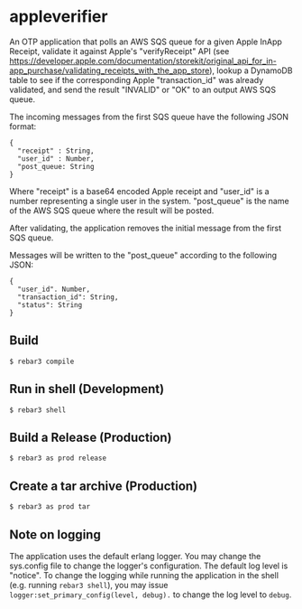 appleverifier
=====

An OTP application that polls an AWS SQS queue for a given Apple InApp Receipt, validate it against Apple's "verifyReceipt" API (see https://developer.apple.com/documentation/storekit/original_api_for_in-app_purchase/validating_receipts_with_the_app_store), lookup a DynamoDB table to see if the corresponding Apple "transaction_id" was already validated, and send the result "INVALID" or "OK" to an output AWS SQS queue.

The incoming messages from the first SQS queue have the following JSON format:
```
{
  "receipt" : String,
  "user_id" : Number,
  "post_queue: String
}
```

Where "receipt" is a base64 encoded Apple receipt and "user_id" is a number
representing a single user in the system. "post_queue" is the name of the AWS SQS queue where the result will be posted.

After validating, the application removes the initial message from the first SQS queue.

Messages will be written to the "post_queue" according to the following JSON:

```
{
  "user_id". Number,
  "transaction_id": String,
  "status": String
}
```

Build
-----

    $ rebar3 compile

Run in shell (Development)
--------------------------

    $ rebar3 shell

Build a Release (Production)
----------------------------

    $ rebar3 as prod release

Create a tar archive (Production)
---------------------------------

    $ rebar3 as prod tar

Note on logging
----------------

The application uses the default erlang logger.
You may change the sys.config file to change the logger's configuration.
The default log level is "notice".
To change the logging while running the application in the shell (e.g. running `rebar3 shell`), you may issue `logger:set_primary_config(level, debug).` to change the log level to `debug`.